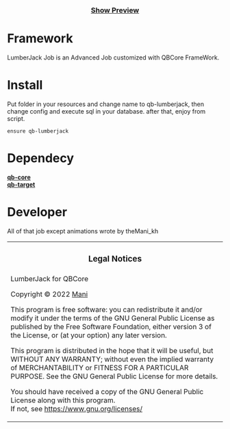 <div align='center'><h3><a href='https://youtu.be/noJp-ozOqdo'>Show Preview</a></h3></div>


# Framework

LumberJack Job is an Advanced Job customized with QBCore FrameWork.

# Install

Put folder in your resources and change name to qb-lumberjack, then change config and execute sql in your database. after that, enjoy from script.
```
ensure qb-lumberjack
```

# Dependecy
**[qb-core](https://github.com/qbcore-framework/qb-core)**
<br>
**[qb-target](https://github.com/qbcore-framework/qb-target)**

# Developer

All of that job except animations wrote by theMani_kh


<table><tr><td><h3 align='center'>Legal Notices</h2></tr></td>
<tr><td>
LumberJack for QBCore 

Copyright © 2022  [Mani](https://github.com/theMani-kh)


This program is free software: you can redistribute it and/or modify
it under the terms of the GNU General Public License as published by
the Free Software Foundation, either version 3 of the License, or
(at your option) any later version.  


This program is distributed in the hope that it will be useful,
but WITHOUT ANY WARRANTY; without even the implied warranty of
MERCHANTABILITY or FITNESS FOR A PARTICULAR PURPOSE.  See the
GNU General Public License for more details.  


You should have received a copy of the GNU General Public License
along with this program.  
If not, see <https://www.gnu.org/licenses/>
</td></tr></table>
